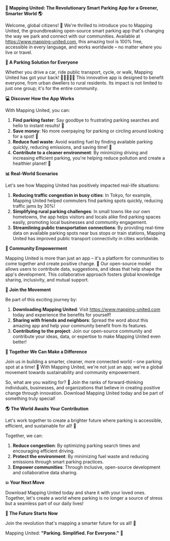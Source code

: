 **🚀 Mapping United: The Revolutionary Smart Parking App for a Greener, Smarter World 🌎**

Welcome, global citizens! 💫 We're thrilled to introduce you to Mapping United, the groundbreaking open-source smart parking app that's changing the way we park and connect with our communities. Available at https://www.mapping-united.com, this amazing tool is 100% free, accessible in every language, and works worldwide – no matter where you live or travel.

**🌟 A Parking Solution for Everyone**

Whether you drive a car, ride public transport, cycle, or walk, Mapping United has got your back! 🚶‍♀️🚴‍♂️🚌 This innovative app is designed to benefit everyone, from urban dwellers to rural residents. Its impact is not limited to just one group; it's for the entire community.

**💻 Discover How the App Works**

With Mapping United, you can:

1. **Find parking faster**: Say goodbye to frustrating parking searches and hello to instant results! 🚗
2. **Save money**: No more overpaying for parking or circling around looking for a spot! 💸
3. **Reduce fuel waste**: Avoid wasting fuel by finding available parking quickly, reducing emissions, and saving time! 🔋
4. **Contribute to a cleaner environment**: By minimizing driving and increasing efficient parking, you're helping reduce pollution and create a healthier planet! 🌿

**📊 Real-World Scenarios**

Let's see how Mapping United has positively impacted real-life situations:

1. **Reducing traffic congestion in busy cities**: In Tokyo, for example, Mapping United helped commuters find parking spots quickly, reducing traffic jams by 30%!
2. **Simplifying rural parking challenges**: In small towns like our own hometowns, the app helps visitors and locals alike find parking spaces easily, promoting local businesses and community engagement.
3. **Streamlining public transportation connections**: By providing real-time data on available parking spots near bus stops or train stations, Mapping United has improved public transport connectivity in cities worldwide.

**💬 Community Empowerment**

Mapping United is more than just an app – it's a platform for communities to come together and create positive change. 🌈 Our open-source model allows users to contribute data, suggestions, and ideas that help shape the app's development. This collaborative approach fosters global knowledge sharing, inclusivity, and mutual support.

**👥 Join the Movement**

Be part of this exciting journey by:

1. **Downloading Mapping United**: Visit https://www.mapping-united.com today and experience the benefits for yourself!
2. **Sharing with friends and neighbors**: Spread the word about this amazing app and help your community benefit from its features.
3. **Contributing to the project**: Join our open-source community and contribute your ideas, data, or expertise to make Mapping United even better!

**💪 Together We Can Make a Difference**

Join us in building a smarter, cleaner, more connected world – one parking spot at a time! 🌟 With Mapping United, we're not just an app; we're a global movement towards sustainability and community empowerment.

So, what are you waiting for? 🚀 Join the ranks of forward-thinking individuals, businesses, and organizations that believe in creating positive change through innovation. Download Mapping United today and be part of something truly special!

**🌎 The World Awaits Your Contribution**

Let's work together to create a brighter future where parking is accessible, efficient, and sustainable for all! 🌟

Together, we can:

1. **Reduce congestion**: By optimizing parking search times and encouraging efficient driving.
2. **Protect the environment**: By minimizing fuel waste and reducing emissions through smart parking practices.
3. **Empower communities**: Through inclusive, open-source development and collaborative data sharing.

**💥 Your Next Move**

Download Mapping United today and share it with your loved ones. Together, let's create a world where parking is no longer a source of stress but a seamless part of our daily lives!

**🌟 The Future Starts Now**

Join the revolution that's mapping a smarter future for us all! 🚀

Mapping United: **"Parking. Simplified. For Everyone."** 🚗